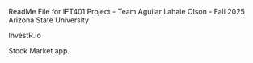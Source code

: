 ReadMe File for IFT401 Project - Team Aguilar Lahaie Olson - Fall 2025 Arizona State University


InvestR.io

Stock Market app. 
